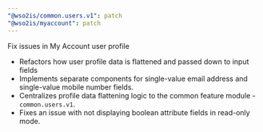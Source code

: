 ```yaml
---
"@wso2is/common.users.v1": patch
"@wso2is/myaccount": patch
---
```


Fix issues in My Account user profile
- Refactors how user profile data is flattened and passed down to input fields
- Implements separate components for single-value email address and single-value mobile number fields.
- Centralizes profile data flattening logic to the common feature module - `common.users.v1`.
- Fixes an issue with not displaying boolean attribute fields in read-only mode.
